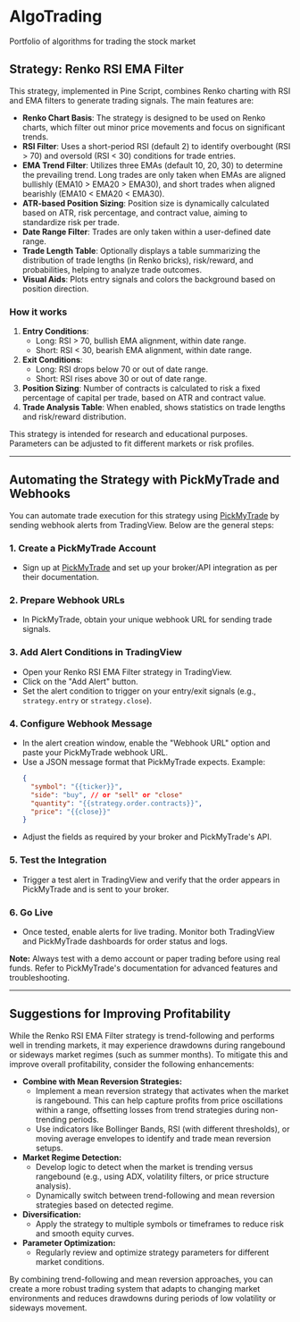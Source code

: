 # AlgoTrading
Portfolio of algorithms for trading the stock market

## Strategy: Renko RSI EMA Filter

This strategy, implemented in Pine Script, combines Renko charting with RSI and EMA filters to generate trading signals. The main features are:

- **Renko Chart Basis**: The strategy is designed to be used on Renko charts, which filter out minor price movements and focus on significant trends.
- **RSI Filter**: Uses a short-period RSI (default 2) to identify overbought (RSI > 70) and oversold (RSI < 30) conditions for trade entries.
- **EMA Trend Filter**: Utilizes three EMAs (default 10, 20, 30) to determine the prevailing trend. Long trades are only taken when EMAs are aligned bullishly (EMA10 > EMA20 > EMA30), and short trades when aligned bearishly (EMA10 < EMA20 < EMA30).
- **ATR-based Position Sizing**: Position size is dynamically calculated based on ATR, risk percentage, and contract value, aiming to standardize risk per trade.
- **Date Range Filter**: Trades are only taken within a user-defined date range.
- **Trade Length Table**: Optionally displays a table summarizing the distribution of trade lengths (in Renko bricks), risk/reward, and probabilities, helping to analyze trade outcomes.
- **Visual Aids**: Plots entry signals and colors the background based on position direction.

### How it works
1. **Entry Conditions**:
   - Long: RSI > 70, bullish EMA alignment, within date range.
   - Short: RSI < 30, bearish EMA alignment, within date range.
2. **Exit Conditions**:
   - Long: RSI drops below 70 or out of date range.
   - Short: RSI rises above 30 or out of date range.
3. **Position Sizing**: Number of contracts is calculated to risk a fixed percentage of capital per trade, based on ATR and contract value.
4. **Trade Analysis Table**: When enabled, shows statistics on trade lengths and risk/reward distribution.

This strategy is intended for research and educational purposes. Parameters can be adjusted to fit different markets or risk profiles.

---

## Automating the Strategy with PickMyTrade and Webhooks

You can automate trade execution for this strategy using [PickMyTrade](https://pickmytrade.trade/) by sending webhook alerts from TradingView. Below are the general steps:

### 1. Create a PickMyTrade Account
- Sign up at [PickMyTrade](https://pickmytrade.trade/) and set up your broker/API integration as per their documentation.

### 2. Prepare Webhook URLs
- In PickMyTrade, obtain your unique webhook URL for sending trade signals.

### 3. Add Alert Conditions in TradingView
- Open your Renko RSI EMA Filter strategy in TradingView.
- Click on the "Add Alert" button.
- Set the alert condition to trigger on your entry/exit signals (e.g., `strategy.entry` or `strategy.close`).

### 4. Configure Webhook Message
- In the alert creation window, enable the "Webhook URL" option and paste your PickMyTrade webhook URL.
- Use a JSON message format that PickMyTrade expects. Example:
  ```json
  {
    "symbol": "{{ticker}}",
    "side": "buy", // or "sell" or "close"
    "quantity": "{{strategy.order.contracts}}",
    "price": "{{close}}"
  }
  ```
- Adjust the fields as required by your broker and PickMyTrade's API.

### 5. Test the Integration
- Trigger a test alert in TradingView and verify that the order appears in PickMyTrade and is sent to your broker.

### 6. Go Live
- Once tested, enable alerts for live trading. Monitor both TradingView and PickMyTrade dashboards for order status and logs.

**Note:** Always test with a demo account or paper trading before using real funds. Refer to PickMyTrade's documentation for advanced features and troubleshooting.

---

## Suggestions for Improving Profitability

While the Renko RSI EMA Filter strategy is trend-following and performs well in trending markets, it may experience drawdowns during rangebound or sideways market regimes (such as summer months). To mitigate this and improve overall profitability, consider the following enhancements:

- **Combine with Mean Reversion Strategies:**
  - Implement a mean reversion strategy that activates when the market is rangebound. This can help capture profits from price oscillations within a range, offsetting losses from trend strategies during non-trending periods.
  - Use indicators like Bollinger Bands, RSI (with different thresholds), or moving average envelopes to identify and trade mean reversion setups.
- **Market Regime Detection:**
  - Develop logic to detect when the market is trending versus rangebound (e.g., using ADX, volatility filters, or price structure analysis).
  - Dynamically switch between trend-following and mean reversion strategies based on detected regime.
- **Diversification:**
  - Apply the strategy to multiple symbols or timeframes to reduce risk and smooth equity curves.
- **Parameter Optimization:**
  - Regularly review and optimize strategy parameters for different market conditions.

By combining trend-following and mean reversion approaches, you can create a more robust trading system that adapts to changing market environments and reduces drawdowns during periods of low volatility or sideways movement.


